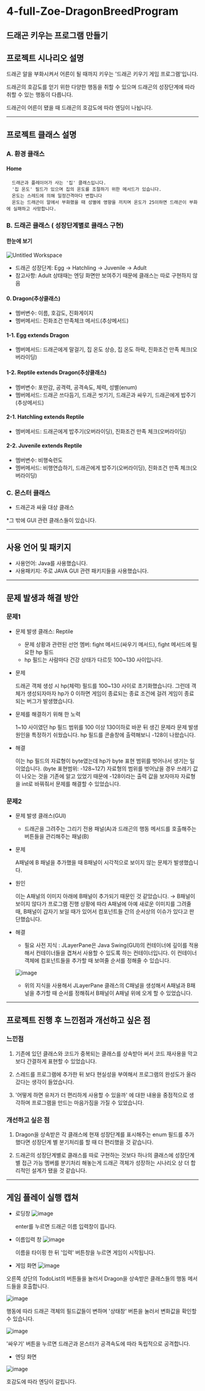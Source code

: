 4-full-Zoe-DragonBreedProgram
===================================
드래곤 키우는 프로그램 만들기 
--------------------------------
## 프로젝트 시나리오 설명

  드래곤 알을 부화시켜서 어른이 될 때까지 키우는 '드래곤 키우기 게임 프로그램'입니다.
  
  드래곤의 호감도를 얻기 위한 다양한 행동을 취할 수 있으며 드래곤의 성장단계에 따라 취할 수 있는 행동이 다릅니다.
  
  드래곤이 어른이 됐을 때 드래곤의 호감도에 따라 엔딩이 나뉩니다.
  
 --------------------------------------------------------------------
 ## 프로젝트 클래스 설명
  
  ### A. 환경 클래스
  #### Home
      드래곤과 플레이어가 사는 '집' 클래스입니다.
      '집 온도' 필드가 있으며 집의 온도를 조절하기 위한 메서드가 있습니다.
      온도는 스레드에 의해 일정간격마다 변합니다
      온도는 드래곤이 알에서 부화했을 때 성별에 영향을 끼치며 온도가 25이하면 드래곤이 부화에 실패하고 사망합니다.
      
 ### B. 드래곤 클래스 ( 성장단계별로 클래스 구현)
 ####  한눈에 보기
 ![Untitled Workspace](https://user-images.githubusercontent.com/98700133/153114563-c783fd0a-8d14-43b6-86f9-904781d0dae2.jpg)
  
  
* 드래곤 성장단계: Egg -> Hatchling -> Juvenile -> Adult
*	참고사항: Adult 상태때는 엔딩 화면만 보여주기 때문에 클래스는 따로 구현하지 않음
 
 
#### 0. Dragon(추상클래스)
 * 멤버변수: 이름, 호감도, 진화게이지
 * 멤버메서드: 진화조건 만족체크 메서드(추상메서드)
  
#### 1-1. Egg extends Dragon
 * 멤버메서드: 드래곤에게 말걸기, 집 온도 상승, 집 온도 하락, 진화조건 만족 체크(오버라이딩)
 
#### 1-2. Reptile extends Dragon(추상클래스)
 * 멤버변수: 포만감, 공격력, 공격속도, 체력, 성별(enum)
 * 멤버메서드: 드래곤 쓰다듬기, 드래곤 씻기기, 드래곤과 싸우기, 드래곤에게 밥주기(추상메서드)
 
#### 2-1. Hatchling extends Reptile
 * 멤버메서드: 드래곤에게 밥주기(오버라이딩), 진화조건 만족 체크(오버라이딩)

#### 2-2. Juvenile extends Reptile
 * 멤버변수: 비행숙련도
 * 멤버메서드: 비행연습하기, 드래곤에게 밥주기(오버라이딩), 진화조건 만족 체크(오버라이딩)




### C. 몬스터 클래스
 * 드래곤과 싸울 대상 클래스

  
 *그 밖에 GUI 관련 클래스들이 있습니다.

 ----------------------------------------------
 ## 사용 언어 및 패키지
 
 * 사용언어: Java를 사용했습니다.
 * 사용패키지: 주로 JAVA GUI 관련 패키지들을 사용했습니다.
 
 ------------------------------------------------
 ## 문제 발생과 해결 방안
 
 ### 문제1
 
  * 문제 발생 클래스: Reptile
    + 문제 상황과 관련된 선언 멤버: fight 메서드(싸우기 메서드), fight 메서드에 필요한 hp 필드
    + hp 필드는 사람마다 건강 상태가 다르듯 100~130 사이입니다.
    
  * 문제
  
      드래곤 객체 생성 시 hp(체력) 필드를 100~130 사이로 초기화했습니다. 
      그런데 객체가 생성되자마자 hp가 0 이하면 게임이 종료되는 종료 조건에 걸려 게임이 종료되는 버그가 발생했습니다.

  * 문제를 해결하기 위해 한 노력
      
      1~10 사이였던 hp 필드 범위를 100 이상 130이하로 바꾼 뒤 생긴 문제라 문제 발생 원인을 특정하기 쉬웠습니다. hp 필드를 콘솔창에 출력해보니 -128이 나왔습니다.

  * 해결
    
      이는 hp 필드의 자료형이 byte였는데  hp가 byte 표현 범위를 벗어나서 생기는 일이었습니다. (byte 표현범위: -128~127)
      자료형의 범위를 벗어났을 경우 쓰레기 값이 나오는 것을 기존에 알고 있었기 때문에 -128이라는 출력 값을 보자마자 자료형을 int로 바꿔줘서 문제를 해결할 수 있었습니다.
      
      
      
 ### 문제2
 
  * 문제 발생 클래스(GUI)
    + 드래곤을 그려주는 그리기 전용 패널(A)과 드래곤의 행동 메서드를 호출해주는 버튼들을 관리해주는 패널(B)
  * 문제
          
      A패널에 B 패널을 추가했을 때 B패널이 시각적으로 보이지 않는 문제가 발생했습니다.
  
  * 원인
    
      이는 A패널의 이미지 아래에 B패널이 추가되기 때문인 것 같았습니다.
      → B패널이 보이지 않다가 프로그램 진행 상황에 따라 A패널에 아예 새로운 이미지를 그려줄 때, 
      B패널이 갑자기 보일 때가 있어서 컴포넌트들 간의 순서상의 이슈가 있다고 판단했습니다.
      
   * 해결

     + 필요 사전 지식 : JLayerPane은 Java Swing(GUI)의 컨테이너에 깊이를 적용해서 컨테이너들을 겹쳐서 사용할 수 있도록 하는 컨테이너입니다.
                       이 컨테이너 객체에 컴포넌트들을 추가할 때 보여줄 순서를 정해줄 수 있습니다.
                       
      ![image](https://user-images.githubusercontent.com/98700133/153046111-a2e1041c-ba93-4c0f-b64a-60b4cf4c5100.png)

                    
     + 위의 지식을 사용해서 JLayerPane 클래스의 C패널을 생성해서 A패널과 B패널을 추가할 때 순서를 정해줘서 B패널이 A패널 위에 오게 할 수 있었습니다.
     
----------------------------------------------------------------
## 프로젝트 진행 후 느낀점과 개선하고 싶은 점

### 느낀점

  1. 기존에 있던 클래스와 코드가 중복되는 클래스를 상속받아 써서 코드 재사용을 막고 보다 간결하게 표현할 수 있었습니다. 
  
  2. 스레드를 프로그램에 추가한 뒤 보다 현실성을 부여해서 프로그램의 완성도가 올라갔다는 생각이 들었습니다.
  
  3. '어떻게 하면 유저가 더 편리하게 사용할 수 있을까' 에 대한 내용을 중점적으로 생각하며 프로그램을 만드는 마음가짐을 가질 수 있었습니다.
  

### 개선하고 싶은 점 

  1. Dragon을 상속받은 각 클래스에 현재 성장단계를 표시해주는 enum 필드를 추가했다면 성장단계 별 분기처리를 할 때 더 편리했을 것 같습니다. 
  
  2. 드래곤의 성장단계별로 클래스를 따로 구현하는 것보다 하나의 클래스에 성장단계 별 접근 가능 멤버를 분기처리 해놓는게 
     드래곤 객체가 성장하는 시나리오 상 더 합리적인 설계가 됐을 것 같습니다.
     
 -----------------------------------------------------------------
## 게임 플레이 실행 캡쳐

* 로딩창
 ![image](https://user-images.githubusercontent.com/98700133/153118622-3b9f918a-aaf3-41ab-93dc-36427135dec9.png)
  
   enter를 누르면 드래곤 이름 입력창이 뜹니다.
  
* 이름입력 창
  ![image](https://user-images.githubusercontent.com/98700133/153118742-88384669-0447-4379-9da0-3ca58f90cd10.png)

  이름을 타이핑 한 뒤 '입력' 버튼창을 누르면 게임이 시작됩니다.
  
 * 게임 화면
  ![image](https://user-images.githubusercontent.com/98700133/153118811-d63a9632-0ec4-4458-882c-2fed5f628ef4.png)

  오른쪽 상단의 TodoList의 버튼들을 눌러서 Dragon을 상속받은 클래스들의 행동 메서드들을 호출합니다.
 
  ![image](https://user-images.githubusercontent.com/98700133/153118982-089e6cc0-90b3-4e63-8f57-f05ab5e2d9bb.png)

  행동에 따라 드래곤 객체의 필드값들이 변하며 '상태창' 버튼을 눌러서 변화값을 확인할 수 있습니다.
  
  ![image](https://user-images.githubusercontent.com/98700133/153119139-23698af9-cf73-4611-9903-08dddfaa59c4.png)

  '싸우기' 버튼을 누르면 드래곤과 몬스터가 공격속도에 따라 독립적으로 공격합니다.
  
 * 엔딩 화면
 
  ![image](https://user-images.githubusercontent.com/98700133/153119405-6a33a6a1-39c8-44e7-abb3-5f0d7d0c9687.png)

  호감도에 따라 엔딩이 갈립니다.

  
 
